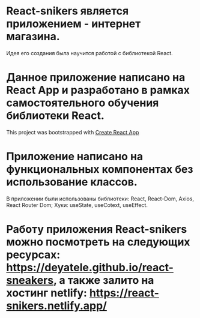 # React-snikers является приложением - интернет магазина.

Идея его создания была научится работой с библиотекой React.

# Данное приложение написано на React App и разработано в рамках самостоятельного обучения библиотеки React.

This project was bootstrapped with [Create React App](https://github.com/facebook/create-react-app)

# Приложение написано на функциональных компонентах без использование классов.

В приложении были использованы библиотеки: React, React-Dom, Axios, React Router Dom; Хуки: useState, useCotext, useEffect.

# Работу приложения React-snikers можно посмотреть на следующих ресурсах: https://deyatele.github.io/react-sneakers, а также залито на хостинг netlify: https://react-snikers.netlify.app/